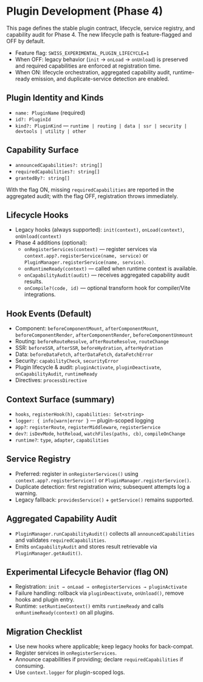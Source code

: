 <!--
Copyright (c) 2024 Themba Mzumara
This file is part of SwissJS Framework. All rights reserved.
Licensed under the MIT License. See LICENSE in the project root for license information.
-->

# Plugin Development (Phase 4)

This page defines the stable plugin contract, lifecycle, service registry, and capability audit for Phase 4. The new lifecycle path is feature-flagged and OFF by default.

- Feature flag: `SWISS_EXPERIMENTAL_PLUGIN_LIFECYCLE=1`
- When OFF: legacy behavior (`init` → `onLoad` → `onUnload`) is preserved and required capabilities are enforced at registration time.
- When ON: lifecycle orchestration, aggregated capability audit, runtime-ready emission, and duplicate-service detection are enabled.

## Plugin Identity and Kinds

- `name: PluginName` (required)
- `id?: PluginId`
- `kind?: PluginKind` — `runtime | routing | data | ssr | security | devtools | utility | other`

## Capability Surface

- `announcedCapabilities?: string[]`
- `requiredCapabilities?: string[]`
- `grantedBy?: string[]`

With the flag ON, missing `requiredCapabilities` are reported in the aggregated audit; with the flag OFF, registration throws immediately.

## Lifecycle Hooks

- Legacy hooks (always supported): `init(context)`, `onLoad(context)`, `onUnload(context)`
- Phase 4 additions (optional):
  - `onRegisterServices(context)` — register services via `context.app?.registerService(name, service)` or `PluginManager.registerService(name, service)`.
  - `onRuntimeReady(context)` — called when runtime context is available.
  - `onCapabilityAudit(audit)` — receives aggregated capability audit results.
  - `onCompile?(code, id)` — optional transform hook for compiler/Vite integrations.

## Hook Events (Default)

- Component: `beforeComponentMount`, `afterComponentMount`, `beforeComponentRender`, `afterComponentRender`, `beforeComponentUnmount`
- Routing: `beforeRouteResolve`, `afterRouteResolve`, `routeChange`
- SSR: `beforeSSR`, `afterSSR`, `beforeHydration`, `afterHydration`
- Data: `beforeDataFetch`, `afterDataFetch`, `dataFetchError`
- Security: `capabilityCheck`, `securityError`
- Plugin lifecycle & audit: `pluginActivate`, `pluginDeactivate`, `onCapabilityAudit`, `runtimeReady`
- Directives: `processDirective`

## Context Surface (summary)

- `hooks`, `registerHook(h)`, `capabilities: Set<string>`
- `logger: { info|warn|error }` — plugin-scoped logging
- `app?`: `registerRoute`, `registerMiddleware`, `registerService`
- `dev?`: `isDevMode`, `hotReload`, `watchFiles(paths, cb)`, `compileOnChange`
- `runtime?`: `type`, `adapter`, `capabilities`

## Service Registry

- Preferred: register in `onRegisterServices()` using `context.app?.registerService()` or `PluginManager.registerService()`.
- Duplicate detection: first registration wins; subsequent attempts log a warning.
- Legacy fallback: `providesService()` + `getService()` remains supported.

## Aggregated Capability Audit

- `PluginManager.runCapabilityAudit()` collects all `announcedCapabilities` and validates `requiredCapabilities`.
- Emits `onCapabilityAudit` and stores result retrievable via `PluginManager.getAudit()`.

## Experimental Lifecycle Behavior (flag ON)

- Registration: `init → onLoad → onRegisterServices → pluginActivate`
- Failure handling: rollback via `pluginDeactivate`, `onUnload()`, remove hooks and plugin entry.
- Runtime: `setRuntimeContext()` emits `runtimeReady` and calls `onRuntimeReady(context)` on all plugins.

## Migration Checklist

- Use new hooks where applicable; keep legacy hooks for back-compat.
- Register services in `onRegisterServices`.
- Announce capabilities if providing; declare `requiredCapabilities` if consuming.
- Use `context.logger` for plugin-scoped logs.
